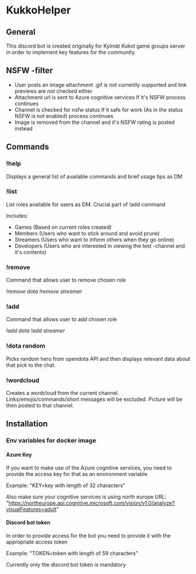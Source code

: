 # KukkoHelper

## General
This discord bot is created originally for Kylmät Kukot game groups server in order to implement key features for the community. 

## NSFW -filter
* User posts an image attachment
.gif is not currently supported and link previews are not checked either
* Attachment url is sent to Azure cognitive services
If it's NSFW process continues
* Channel is checked for nsfw status
If it safe for work (As in the status NSFW is not enabled) process continues
* Image is removed from the channel and it's NSFW rating is posted instead

## Commands
### !help 
Displays a general list of available commands and brief usage tips as DM

### !list
List roles available for users as DM. Crucial part of !add command 

Includes:
* Games (Based on current roles created)
* Members (Users who want to stick around and avoid prune)
* Streamers (Users who want to inform others when they go online)
* Developers (Users who are interested in viewing the test -channel and it's contents)

### !remove <role>
Command that allows user to remove chosen role

_!remove dota_
_!remove streamer_

### !add <role>
Command that allows user to add chosen role

_!add dota_
_!add streamer_

### !dota random
Picks random hero from opendota API and then displays relevant data about that pick to the chat.

### !wordcloud
Creates a wordcloud from the current channel. Links/emojis/commands/short messages will be excluded. Picture will be then posted to that channel.

## Installation
### Env variables for docker image
#### Azure Key
If you want to make use of the Azure cognitive services, you need to provide the access key for that as an environment variable

Example: "KEY=key with length of 32 characters"

Also make sure your cognitive services is using north europe URL:
"https://northeurope.api.cognitive.microsoft.com/vision/v1.0/analyze?visualFeatures=adult"

#### Discord bot token
In order to provide access for the bot you need to provide it with the appropriate access token 

Example: "TOKEN=token with length of 59 characters"

Currently only the discord bot token is mandatory